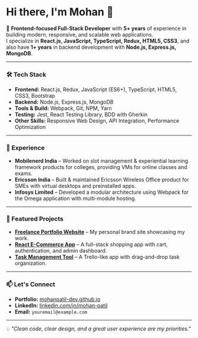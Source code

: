 # Hi there, I'm Mohan 👋

🚀 **Frontend-focused Full-Stack Developer** with **5+ years** of experience in building modern, responsive, and scalable web applications.  
I specialize in **React.js, JavaScript, TypeScript, Redux, HTML5, CSS3**, and also have **1+ years** in backend development with **Node.js, Express.js, MongoDB**.

---

### 🛠 Tech Stack
- **Frontend:** React.js, Redux, JavaScript (ES6+), TypeScript, HTML5, CSS3, Bootstrap
- **Backend:** Node.js, Express.js, MongoDB
- **Tools & Build:** Webpack, Git, NPM, Yarn
- **Testing:** Jest, React Testing Library, BDD with Gherkin
- **Other Skills:** Responsive Web Design, API Integration, Performance Optimization

---

### 💼 Experience
- **Mobilenerd India** – Worked on slot management & experiential learning framework products for colleges, providing VMs for online classes and exams.
- **Ericsson India** – Built & maintained Ericsson Wireless Office product for SMEs with virtual desktops and preinstalled apps.
- **Infosys Limited** – Developed a modular architecture using Webpack for the Omega application with multi-module hosting.

---

### 📌 Featured Projects
- **[Freelance Portfolio Website](https://mohanpatil-dev.github.io)** – My personal brand site showcasing my work.
- **[React E-Commerce App](#)** – A full-stack shopping app with cart, authentication, and admin dashboard.
- **[Task Management Tool](#)** – A Trello-like app with drag-and-drop task organization.

---

### 📫 Let's Connect
- **Portfolio:** [mohanpatil-dev.github.io](https://mohanpatil-dev.github.io)
- **LinkedIn:** [linkedin.com/in/mohan-patil](https://linkedin.com/in/mohan-patil)
- **Email:** `youremail@example.com`

---

💡 *"Clean code, clear design, and a great user experience are my priorities."*

